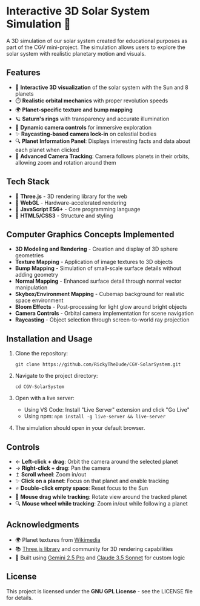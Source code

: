 # Interactive 3D Solar System Simulation 🌌


A 3D simulation of our solar system created for educational purposes as part of the CGV mini-project. The simulation allows users to explore the solar system with realistic planetary motion and visuals.

## Features

- 🌌 **Interactive 3D visualization** of the solar system with the Sun and 8 planets
- ⏱️ **Realistic orbital mechanics** with proper revolution speeds
- 🌍 **Planet-specific texture and bump mapping**
- 🪐 **Saturn's rings** with transparency and accurate illumination
- 📸 **Dynamic camera controls** for immersive exploration
- ✨ **Raycasting-based camera lock-in** on celestial bodies
- 🔍 **Planet Information Panel**: Displays interesting facts and data about each planet when clicked
- 🎥 **Advanced Camera Tracking**: Camera follows planets in their orbits, allowing zoom and rotation around them


## Tech Stack

- 🔹 **Three.js** - 3D rendering library for the web
- 🔹 **WebGL** - Hardware-accelerated rendering
- 🔹 **JavaScript ES6+** - Core programming language
- 🔹 **HTML5/CSS3** - Structure and styling

## Computer Graphics Concepts Implemented

- **3D Modeling and Rendering** - Creation and display of 3D sphere geometries
- **Texture Mapping** - Application of image textures to 3D objects
- **Bump Mapping** - Simulation of small-scale surface details without adding geometry
- **Normal Mapping** - Enhanced surface detail through normal vector manipulation
- **Skybox/Environment Mapping** - Cubemap background for realistic space environment
- **Bloom Effects** - Post-processing for light glow around bright objects
- **Camera Controls** - Orbital camera implementation for scene navigation
- **Raycasting** - Object selection through screen-to-world ray projection


## Installation and Usage

1. Clone the repository:
   ```
   git clone https://github.com/RickyTheDude/CGV-SolarSystem.git
   ```

2. Navigate to the project directory:
   ```
   cd CGV-SolarSystem
   ```

3. Open with a live server:
   - Using VS Code: Install "Live Server" extension and click "Go Live"
   - Using npm: `npm install -g live-server && live-server`

4. The simulation should open in your default browser.

## Controls

- ← **Left-click + drag**: Orbit the camera around the selected planet
- → **Right-click + drag**: Pan the camera
- ↥ **Scroll wheel**: Zoom in/out
- ✨ **Click on a planet**: Focus on that planet and enable tracking
- ⭐ **Double-click empty space**: Reset focus to the Sun
- 🔄 **Mouse drag while tracking**: Rotate view around the tracked planet
- 🔍 **Mouse wheel while tracking**: Zoom in/out while following a planet

## Acknowledgments

- 🌍 Planet textures from [Wikimedia](https://commons.wikimedia.org/wiki/Category:Solar_System_Scope)
- 📚 [Three.js library](https://threejs.org/) and community for 3D rendering capabilities
- 🧠 Built using [Gemini 2.5 Pro](https://gemini.google.com/app) and [Claude 3.5 Sonnet](https://claude.ai/new) for custom logic

## License

This project is licensed under the **GNU GPL License** - see the LICENSE file for details.


